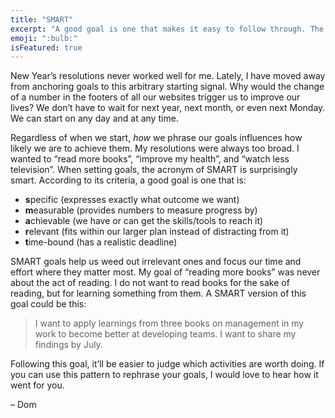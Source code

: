 ```yaml
---
title: "SMART"
excerpt: "A good goal is one that makes it easy to follow through. The SMART criteria help us in setting better goals."
emoji: ":bulb:"
isFeatured: true
---
```

New Year’s resolutions never worked well for me. Lately, I have moved away from anchoring goals to this arbitrary starting signal. Why would the change of a number in the footers of all our websites trigger us to improve our lives? We don’t have to wait for next year, next month, or even next Monday. We can start on any day and at any time.

Regardless of when we start, _how_ we phrase our goals influences how likely we are to achieve them. My resolutions were always too broad. I wanted to “read more books”, “improve my health”, and “watch less television”. When setting goals, the acronym of SMART is surprisingly smart. According to its criteria, a good goal is one that is:

- **s**pecific (expresses exactly what outcome we want)
- **m**easurable (provides numbers to measure progress by)
- **a**chievable (we have or can get the skills/tools to reach it)
- **r**elevant (fits within our larger plan instead of distracting from it)
- **t**ime-bound (has a realistic deadline)

SMART goals help us weed out irrelevant ones and focus our time and effort where they matter most. My goal of “reading more books” was never about the act of reading. I do not want to read books for the sake of reading, but for learning something from them. A SMART version of this goal could be this:

> I want to apply learnings from three books on management in my work to become better at developing teams. I want to share my findings by July.

Following this goal, it’ll be easier to judge which activities are worth doing. If you can use this pattern to rephrase your goals, I would love to hear how it went for you.

– Dom
